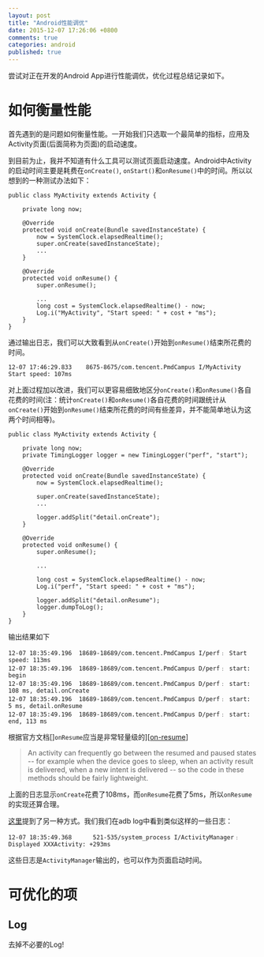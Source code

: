 ```yaml
---
layout: post
title: "Android性能调优"
date: 2015-12-07 17:26:06 +0800
comments: true
categories: android
published: true
---
```

尝试对正在开发的Android App进行性能调优，优化过程总结记录如下。

# 如何衡量性能
首先遇到的是问题如何衡量性能。一开始我们只选取一个最简单的指标，应用及Activity页面(后面简称为页面)的启动速度。

到目前为止，我并不知道有什么工具可以测试页面启动速度。Android中Activity的启动时间主要是耗费在`onCreate()`, `onStart()`和`onResume()`中的时间。所以以想到的一种测试办法如下：

```
public class MyActivity extends Activity {
    
	private long now;
	
	@Override
    protected void onCreate(Bundle savedInstanceState) {
        now = SystemClock.elapsedRealtime();
		super.onCreate(savedInstanceState);
		...
	}
		
	@Override
	protected void onResume() {
		super.onResume();
		
		...
		long cost = SystemClock.elapsedRealtime() - now;
		Log.i("MyActivity", "Start speed: " + cost + "ms");
	}
}
```

通过输出日志，我们可以大致看到从`onCreate()`开始到`onResume()`结束所花费的时间。

```
12-07 17:46:29.833    8675-8675/com.tencent.PmdCampus I/MyActivity Start speed: 107ms
```

对上面过程加以改进，我们可以更容易细致地区分`onCreate()`和`onResume()`各自花费的时间(注：统计`onCreate()`和`onResume()`各自花费的时间跟统计从`onCreate()`开始到`onResume()`结束所花费的时间有些差异，并不能简单地认为这两个时间相等)。

```
public class MyActivity extends Activity {
    
	private long now;
	private TimingLogger logger = new TimingLogger("perf", "start");
	
	@Override
    protected void onCreate(Bundle savedInstanceState) {
        now = SystemClock.elapsedRealtime();
		
		super.onCreate(savedInstanceState);
		...
		
		logger.addSplit("detail.onCreate");
	}
		
	@Override
	protected void onResume() {
		super.onResume();
		
		...
		
		long cost = SystemClock.elapsedRealtime() - now;
		Log.i("perf", "Start speed: " + cost + "ms");
		
		logger.addSplit("detail.onResume");
        logger.dumpToLog();
	}
}
```

输出结果如下

```
12-07 18:35:49.196  18689-18689/com.tencent.PmdCampus I/perf﹕ Start speed: 113ms
12-07 18:35:49.196  18689-18689/com.tencent.PmdCampus D/perf﹕ start: begin
12-07 18:35:49.196  18689-18689/com.tencent.PmdCampus D/perf﹕ start:      108 ms, detail.onCreate
12-07 18:35:49.196  18689-18689/com.tencent.PmdCampus D/perf﹕ start:      5 ms, detail.onResume
12-07 18:35:49.196  18689-18689/com.tencent.PmdCampus D/perf﹕ start: end, 113 ms
```

根据官方文档[]`onResume`应当是非常轻量级的][[on-resume]]

> An activity can frequently go between the resumed and paused states -- for example when the device goes to sleep, when an activity result is delivered, when a new intent is delivered -- so the code in these methods should be fairly lightweight.

上面的日志显示`onCreate`花费了108ms，而`onResume`花费了5ms，所以`onResume`的实现还算合理。

[这里][launch-time]提到了另一种方式。我们我们在adb log中看到类似这样的一些日志：

```
12-07 18:35:49.368      521-535/system_process I/ActivityManager﹕ Displayed XXXActivity: +293ms
```

这些日志是`ActivityManager`输出的，也可以作为页面启动时间。

# 可优化的项
## Log
去掉不必要的Log!


[launch-time]: http://stackoverflow.com/questions/2324847/launch-time-of-an-app
[on-resume]: https://developer.android.com/intl/zh-cn/reference/android/app/Activity.html#onResume